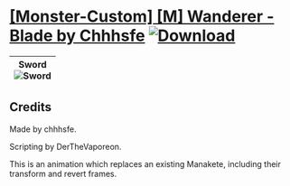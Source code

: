 # [\[Monster-Custom\] \[M\] Wanderer - Blade by Chhhsfe](https://git.io/JPXav) [![Download](https://img.shields.io/badge/Download--red?style=social&logo=github)](https://git.io/JPXaf)

| <b>Sword</b><br/><img alt="Sword" src="https://git.io/JPX2p"/> |
| :---: |

## Credits

Made by chhhsfe.

Scripting by DerTheVaporeon.

This is an animation which replaces an existing Manakete, including their transform and revert frames.

